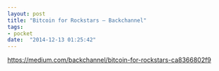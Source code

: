 ```yaml
---
layout: post
title: "Bitcoin for Rockstars – Backchannel"
tags:
- pocket
date:  "2014-12-13 01:25:42"
---
```


https://medium.com/backchannel/bitcoin-for-rockstars-ca8366802f9


